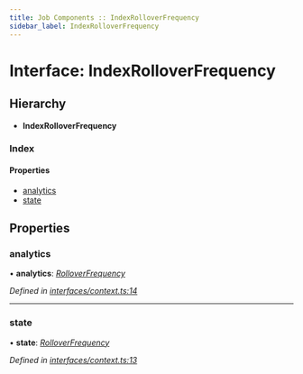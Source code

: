 ```yaml
---
title: Job Components :: IndexRolloverFrequency
sidebar_label: IndexRolloverFrequency
---
```


# Interface: IndexRolloverFrequency

## Hierarchy

* **IndexRolloverFrequency**

### Index

#### Properties

* [analytics](indexrolloverfrequency.md#analytics)
* [state](indexrolloverfrequency.md#state)

## Properties

###  analytics

• **analytics**: *[RolloverFrequency](../overview.md#rolloverfrequency)*

*Defined in [interfaces/context.ts:14](https://github.com/terascope/teraslice/blob/5e4063e2/packages/job-components/src/interfaces/context.ts#L14)*

___

###  state

• **state**: *[RolloverFrequency](../overview.md#rolloverfrequency)*

*Defined in [interfaces/context.ts:13](https://github.com/terascope/teraslice/blob/5e4063e2/packages/job-components/src/interfaces/context.ts#L13)*
